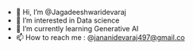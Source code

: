 - 👋 Hi, I’m @Jagadeeshwaridevaraj
- 👀 I’m interested in Data science
- 🌱 I’m currently learning Generative AI
- 📫 How to reach me : @jananidevaraj497@gmail.co

<!---
Jagadeeshwaridevaraj/Jagadeeshwaridevaraj is a ✨ special ✨ repository because its `README.md` (this file) appears on your GitHub profile.
You can click the Preview link to take a look at your changes.
--->
